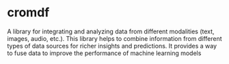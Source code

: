# cromdf
A library for integrating and analyzing data from different modalities (text, images, audio, etc.). This library helps to combine information from different types of data sources for richer insights and predictions. It provides a way to fuse data to improve the performance of machine learning models
